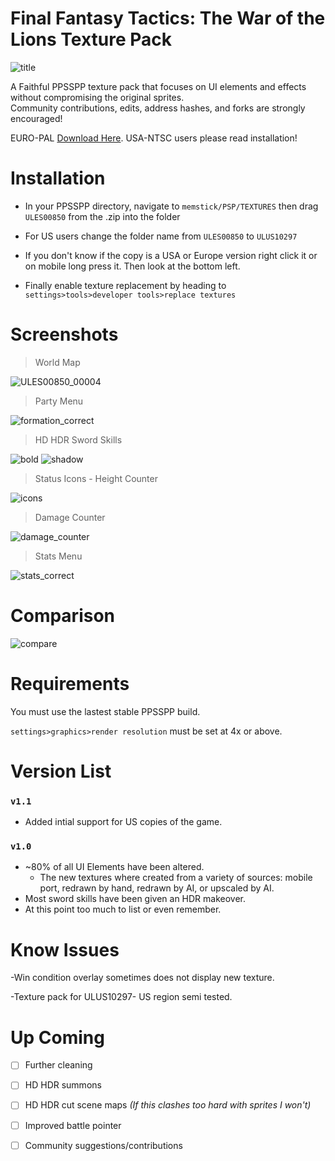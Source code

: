 # Final Fantasy Tactics: The War of the Lions Texture Pack
![title](https://github.com/Zodi-ark/in-memory-of-imgur-sucks/assets/113886368/da106dab-3490-4ed2-9c39-a315f25b2f98)

<p>A Faithful PPSSPP texture pack that focuses on UI elements and effects without compromising the original sprites. 
<br>Community contributions, edits, address hashes, and forks are strongly encouraged!</p>

EURO-PAL [Download Here](https://github.com/Zodi-ark/Final-Fantasy-Tactics-The-War-of-the-Lions-Texture-Pack/releases).
USA-NTSC users please read installation!

# Installation
- In your PPSSPP directory, navigate to `memstick/PSP/TEXTURES` then drag `ULES00850` from the .zip into the folder

- For US users change the folder name from `ULES00850` to `ULUS10297`

- If you don't know if the copy is a USA or Europe version right click it or on mobile long press it. Then look at the bottom left.

- Finally enable texture replacement by heading to `settings>tools>developer tools>replace textures`

Screenshots
======  
> World Map

![ULES00850_00004](https://github.com/Zodi-ark/in-memory-of-imgur-sucks/assets/113886368/16b3ca74-fb59-4bb3-948f-93d759ae0b92)

> Party Menu

![formation_correct](https://github.com/Zodi-ark/in-memory-of-imgur-sucks/assets/113886368/ec2ead94-7fde-459d-8c4a-b6083f6021b4)

> HD HDR Sword Skills

![bold](https://github.com/Zodi-ark/in-memory-of-imgur-sucks/assets/113886368/fad336a9-8f3e-419d-84e7-92dc30b44b32)
![shadow](https://github.com/Zodi-ark/in-memory-of-imgur-sucks/assets/113886368/a6064896-fe95-4351-88bc-7054d6aadd4b)

> Status Icons - Height Counter

![icons](https://github.com/Zodi-ark/in-memory-of-imgur-sucks/assets/113886368/e4ddc279-4733-4393-9dde-b1570494923c)

> Damage Counter

![damage_counter](https://github.com/Zodi-ark/in-memory-of-imgur-sucks/assets/113886368/96d7188a-e261-46e9-ad3f-1703c3fb1fe7)

> Stats Menu

![stats_correct](https://github.com/Zodi-ark/in-memory-of-imgur-sucks/assets/113886368/fa39253d-068e-43a1-af7f-fc4780ca08ca)

Comparison
======  
![compare](https://github.com/Zodi-ark/in-memory-of-imgur-sucks/assets/113886368/2f887cee-9103-40d9-a81d-6f812f74c718)

# Requirements
You must use the lastest stable PPSSPP build.

`settings>graphics>render resolution` must be set at 4x or above.

# Version List

### `v1.1`
- Added intial support for US copies of the game.

### `v1.0`
- ~80% of all UI Elements have been altered.  
  - The new textures where created from a variety of sources: mobile port, redrawn by hand, redrawn by AI, or upscaled by AI.
- Most sword skills have been given an HDR makeover.
- At this point too much to list or even remember.

# Know Issues

-Win condition overlay sometimes does not display new texture.

-Texture pack for ULUS10297- US region semi tested.

# Up Coming
- [ ] Further cleaning
- [ ] HD HDR summons
- [ ] HD HDR cut scene maps
    *(If this clashes too hard with sprites I won't)*
- [ ] Improved battle pointer
- [ ] Community suggestions/contributions

